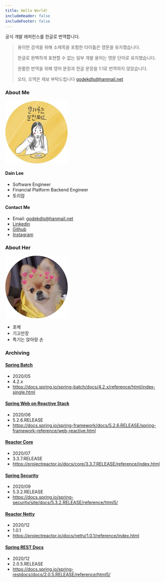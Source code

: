 ```yaml
---
title: Hello World!
includeHeader: false
includeFooter: false
---
```


공식 개발 레퍼런스를 한글로 번역합니다.

> 용이한 검색을 위해 소제목을 포함한 타이틀은 영문을 유지했습니다.
>
> 한글로 완벽하게 표현할 수 없는 일부 개발 용어는 영문 단어로 유지했습니다.
>
> 원활한 번역을 위해 영어 문장과 한글 문장을 1:1로 번역하지 않았습니다.
>
> 오타, 오역은 제보 부탁드립니다 godekdls@hanmail.net

### About Me

![profile](./images/profile.jpeg)

#### Dain Lee

- Software Engineer
- Financial Platform Backend Engineer
- 토리맘

#### Contact Me

- Email: godekdls@hanmail.net
- [Linkedin](https://www.linkedin.com/in/%EB%8B%A4%EC%9D%B8-%EC%9D%B4-844604103/)
- [Github](https://github.com/godekdls)
- [Instagram](https://www.instagram.com/dainy_bt)

### About Her

![profile](./images/tory.jpeg)

- 포메
- 기고만장
- 특기는 앉아랑 손

### Archiving

#### [Spring Batch](/Spring%20Batch/contents/)

- 2020/05
- 4.2.x
- https://docs.spring.io/spring-batch/docs/4.2.x/reference/html/index-single.html

#### [Spring Web on Reactive Stack](/Reactive%20Spring/contents/)

- 2020/06
- 5.2.6.RELEASE
- https://docs.spring.io/spring-framework/docs/5.2.6.RELEASE/spring-framework-reference/web-reactive.html 

#### [Reactor Core](/Reactor%20Core/contents/)
- 2020/07
- 3.3.7.RELEASE
- https://projectreactor.io/docs/core/3.3.7.RELEASE/reference/index.html

#### [Spring Security](/Spring%20Security/contents/)
- 2020/09
- 5.3.2.RELEASE
- https://docs.spring.io/spring-security/site/docs/5.3.2.RELEASE/reference/html5/

#### [Reactor Netty](/Reactor%20Netty/contents/)
- 2020/12
- 1.0.1
- https://projectreactor.io/docs/netty/1.0.1/reference/index.html

#### [Spring REST Docs](/Spring%20REST%20Docs/contents/)
- 2020/12
- 2.0.5.RELEASE
- https://docs.spring.io/spring-restdocs/docs/2.0.5.RELEASE/reference/html5/